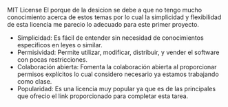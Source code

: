 MIT License
El porque de la desicion se debe a que no tengo mucho conocimiento acerca de estos temas por lo cual la simplicidad y flexibilidad de esta licencia me parecio lo adecuado para este primer proyecto.

- Simplicidad: Es fácil de entender sin necesidad de conocimientos especificos en leyes o similar. 
- Permisividad: Permite utilizar, modificar, distribuir, y vender el software con pocas restricciones. 
- Colaboración abierta: Fomenta la colaboración abierta al proporcionar permisos explícitos lo cual considero necesario ya estamos trabajando como clase. 
- Popularidad: Es una licencia muy popular ya que es de las principales que ofrecio el link proporcionado para completar esta tarea.
